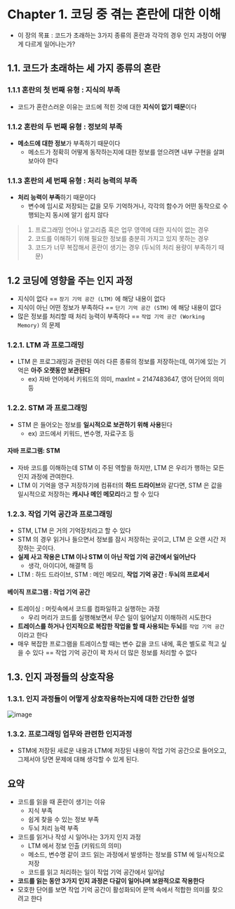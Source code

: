 # Chapter 1. 코딩 중 겪는 혼란에 대한 이해
- 이 장의 목표 : 코드가 초래하는 3가지 종류의 혼란과 각각의 경우 인지 과정이 어떻게 다르게 일어나는가?

## 1.1. 코드가 초래하는 세 가지 종류의 혼란
### 1.1.1 혼란의 첫 번째 유형 : 지식의 부족
- 코드가 혼란스러운 이유는 코드에 적힌 것에 대한 **지식이 없기 때문**이다

### 1.1.2 혼란의 두 번째 유형 : 정보의 부족
- **메소드에 대한 정보**가 부족하기 때문이다
  - 메소드가 정확히 어떻게 동작하는지에 대한 정보를 얻으려면 내부 구현을 살펴보아야 한다

### 1.1.3 혼란의 세 번째 유형 : 처리 능력의 부족
- **처리 능력이 부족**하기 때문이다
  - 변수에 임시로 저장되는 값을 모두 기억하거나, 각각의 함수가 어떤 동작으로 수행되는지 동시에 알기 쉽지 않다

> 1. 프로그래밍 언어나 알고리즘 혹은 업무 영역에 대한 지식이 없는 경우
> 2. 코드를 이해하기 위해 필요한 정보를 충분히 가지고 있지 못하는 경우
> 3. 코드가 너무 복잡해서 혼란이 생기는 경우 (두뇌의 처리 용량이 부족하기 때문)


## 1.2 코딩에 영향을 주는 인지 과정
- 지식이 없다 == `장기 기억 공간 (LTM)` 에 해당 내용이 없다
- 지식이 아닌 어떤 정보가 부족하다 == `단기 기억 공간 (STM)` 에 해당 내용이 없다
- 많은 정보를 처리할 때 처리 능력이 부족하다 == `작업 기억 공간 (Working Memory)` 의 문제

### 1.2.1. LTM 과 프로그래밍
- LTM 은 프로그래밍과 관련된 여러 다른 종류의 정보를 저장하는데, 여기에 있는 기억은 **아주 오랫동안 보관된다**
  - ex) 자바 언어에서 키워드의 의미, maxInt = 2147483647, 영어 단어의 의미 등

### 1.2.2. STM 과 프로그래밍
- STM 은 들어오는 정보를 **일시적으로 보관하기 위해 사용**된다
  - ex) 코드에서 키워드, 변수명, 자료구조 등

#### 자바 프로그램: STM
- 자바 코드를 이해하는데 STM 이 주된 역할을 하지만, LTM 은 우리가 행하는 모든 인지 과정에 관여한다.
- LTM 이 기억을 영구 저장하기에 컴퓨터의 **하드 드라이브**와 같다면, STM 은 값을 일시적으로 저장하는 **캐시나 메인 메모리**라고 할 수 있다

### 1.2.3. 작업 기억 공간과 프로그래밍
- STM, LTM 은 거의 기억장치라고 할 수 있다
- STM 의 경우 읽거나 들으면서 정보를 잠시 저장하는 곳이고, LTM 은 오랜 시간 저장하는 곳이다.
- **실제 사고 작용은 LTM 이나 STM 이 아닌 작업 기억 공간에서 일어난다**
  - 생각, 아이디어, 해결책 등
- LTM : 하드 드라이브, STM : 메인 메모리, **작업 기억 공간 : 두뇌의 프로세서**

#### 베이직 프로그램 : 작업 기억 공간
- 트레이싱 : 머릿속에서 코드를 컴파일하고 실행하는 과정
  - 우리 머리가 코드를 실행해보면서 무슨 일이 일어날지 이해하려 시도한다
- **트레이스를 하거나 인지적으로 복잡한 작업을 할 때 사용되는 두뇌**를 `작업 기억 공간`이라고 한다
- 매우 복잡한 프로그램을 트레이스할 때는 변수 값을 코드 내에, 혹은 별도로 적고 싶을 수 있다 == 작업 기억 공간이 꽉 차서 더 많은 정보를 처리할 수 없다

## 1.3. 인지 과정들의 상호작용
### 1.3.1. 인지 과정들이 어떻게 상호작용하는지에 대한 간단한 설명
![image](https://github.com/user-attachments/assets/cecc08a8-ca92-4d28-8e7b-c93f80912f9c)

### 1.3.2. 프로그래밍 업무와 관련한 인지과정
- STM에 저장된 새로운 내용과 LTM에 저장된 내용이 작업 기억 공간으로 들어오고, 그제서야 당면 문제에 대해 생각할 수 있게 된다.

## 요약
- 코드를 읽을 때 혼란이 생기는 이유
  - 지식 부족
  - 쉽게 찾을 수 있는 정보 부족
  - 두뇌 처리 능력 부족
- 코드를 읽거나 작성 시 일어나는 3가지 인지 과정
  - LTM 에서 정보 인출 (키워드의 의미)
  - 메소드, 변수명 같이 코드 읽는 과정에서 발생하는 정보를 STM 에 일시적으로 저장
  - 코드를 읽고 처리하는 일이 작업 기억 공간에서 일어남
- **코드를 읽는 동안 3가지 인지 과정은 다같이 일어나며 보완적으로 작용한다**
- 모호한 단어를 보면 작업 기억 공간이 활성화되어 문맥 속에서 적합한 의미를 찾으려고 한다
